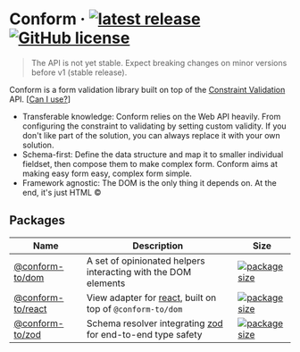 # Conform &middot; [![latest release](https://img.shields.io/github/v/release/edmundhung/conform?include_prereleases)](https://github.com/edmundhung/conform/releases) [![GitHub license](https://img.shields.io/github/license/edmundhung/conform)](https://github.com/edmundhung/conform/blob/main/LICENSE)

> The API is not yet stable. Expect breaking changes on minor versions before v1 (stable release).

Conform is a form validation library built on top of the [Constraint Validation](https://developer.mozilla.org/en-US/docs/Web/API/Constraint_validation) API. [[Can I use?](https://caniuse.com/constraint-validation)]

- Transferable knowledge: Conform relies on the Web API heavily. From configuring the constraint to validating by setting custom validity. If you don't like part of the solution, you can always replace it with your own solution.
- Schema-first: Define the data structure and map it to smaller individual fieldset, then compose them to make complex form. Conform aims at making easy form easy, complex form simple.
- Framework agnostic: The DOM is the only thing it depends on. At the end, it's just HTML &copy;

## Packages

| Name                                        | Description                                                                                     | Size                                                                                                                            |
| ------------------------------------------- | ----------------------------------------------------------------------------------------------- | ------------------------------------------------------------------------------------------------------------------------------- |
| [@conform-to/dom](packages/conform-dom)     | A set of opinionated helpers interacting with the DOM elements                                  | [![package size](https://badgen.net/bundlephobia/minzip/@conform-to/dom)](https://bundlephobia.com/package/@conform-to/dom)     |
| [@conform-to/react](packages/conform-react) | View adapter for [react](https://github.com/facebook/react), built on top of `@conform-to/dom`  | [![package size](https://badgen.net/bundlephobia/minzip/@conform-to/react)](https://bundlephobia.com/package/@conform-to/react) |
| [@conform-to/zod](packages/conform-zod)     | Schema resolver integrating [zod](https://github.com/colinhacks/zod) for end-to-end type safety | [![package size](https://badgen.net/bundlephobia/minzip/@conform-to/zod)](https://bundlephobia.com/package/@conform-to/zod)     |
